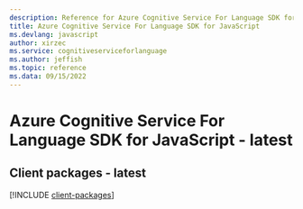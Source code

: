 ```yaml
---
description: Reference for Azure Cognitive Service For Language SDK for JavaScript
title: Azure Cognitive Service For Language SDK for JavaScript
ms.devlang: javascript
author: xirzec
ms.service: cognitiveserviceforlanguage
ms.author: jeffish
ms.topic: reference
ms.data: 09/15/2022
---
```

# Azure Cognitive Service For Language SDK for JavaScript - latest

## Client packages - latest
[!INCLUDE [client-packages](cognitive-service-for-language-client-index.md)]